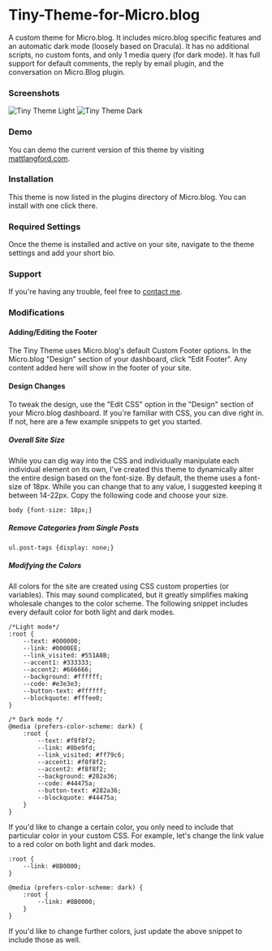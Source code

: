 # Tiny-Theme-for-Micro.blog
A custom theme for Micro.blog. It includes micro.blog specific features and an automatic dark mode (loosely based on Dracula). It has no additional scripts, no custom fonts, and only 1 media query (for dark mode). It has full support for default comments, the reply by email plugin, and the conversation on Micro.Blog plugin.

### Screenshots
![Tiny Theme Light](https://github.com/MattSLangford/Tiny-Theme-for-Micro.blog/blob/main/screenshot.png?raw=true)
![Tiny Theme Dark](https://github.com/MattSLangford/Tiny-Theme-for-Micro.blog/blob/main/screenshot2.png?raw=true)

### Demo
You can demo the current version of this theme by visiting [mattlangford.com](https://mattlangford.com).

### Installation
This theme is now listed in the plugins directory of Micro.blog. You can install with one click there.

### Required Settings
Once the theme is installed and active on your site, navigate to the theme settings and add your short bio.

### Support
If you're having any trouble, feel free to [contact me](https://mattlangford.com/contact/).

### Modifications

#### Adding/Editing the Footer
The Tiny Theme uses Micro.blog's default Custom Footer options. In the Micro.blog "Design" section of your dashboard, click "Edit Footer". Any content added here will show in the footer of your site.

#### Design Changes
To tweak the design, use the "Edit CSS" option in the "Design" section of your Micro.blog dashboard. If you're familiar with CSS, you can dive right in. If not, here are a few example snippets to get you started.

##### Overall Site Size
While you can dig way into the CSS and individually manipulate each individual element on its own, I've created this theme to dynamically alter the entire design based on the font-size. By default, the theme uses a font-size of 18px. While you can change that to any value, I suggested keeping it between 14-22px. Copy the following code and choose your size.

```
body {font-size: 18px;}
```

##### Remove Categories from Single Posts
```
ul.post-tags {display: none;}
```

##### Modifying the Colors
All colors for the site are created using CSS custom properties (or variables). This may sound complicated, but it greatly simplifies making wholesale changes to the color scheme. The following snippet includes every default color for both light and dark modes.

```
/*Light mode*/
:root {
	--text: #000000;
	--link: #0000EE;
	--link_visited: #551A8B;
	--accent1: #333333;
	--accent2: #666666;
	--background: #ffffff;
	--code: #e3e3e3;
	--button-text: #ffffff;
	--blockquote: #fffee0;
}

/* Dark mode */
@media (prefers-color-scheme: dark) {
	:root {
		--text: #f8f8f2;
		--link: #8be9fd;
		--link_visited: #ff79c6;
		--accent1: #f8f8f2;
		--accent2: #f8f8f2;
		--background: #282a36;
		--code: #44475a;
		--button-text: #282a36;
		--blockquote: #44475a;
	}
}
```

If you'd like to change a certain color, you only need to include that particular color in your custom CSS. For example, let's change the link value to a red color on both light and dark modes.

```
:root {
	--link: #8B0000;
}

@media (prefers-color-scheme: dark) {
	:root {
		--link: #8B0000;
	}
}
```

If you'd like to change further colors, just update the above snippet to include those as well.
